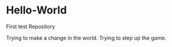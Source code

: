 # Hello-World
First test Repository

Trying to make a change in the world. Trying to step up the game.
